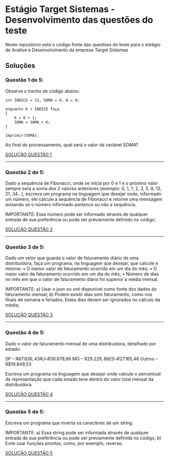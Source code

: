 # Estágio Target Sistemas - Desenvolvimento das questões do teste

Neste repositório está o código fonte das questões do teste para o estágio de Análise e Desenvolvimento da empresa Target Sistemas

## Soluções

### Questão 1 de 5:

Observe o trecho de código abaixo:

```
int INDICE = 13, SOMA = 0, K = 0;

enquanto K < INDICE faça
{
	K = K + 1;
	SOMA = SOMA + K;
}

imprimir(SOMA);
```

Ao final do processamento, qual será o valor da variável SOMA?

[SOLUÇÃO QUESTÃO 1](https://github.com/leviint/estagio-target-sistemas-questoes/blob/main/TesteTarget/questao1.py)

---
### Questão 2 de 5:

Dado a sequência de Fibonacci, onde se inicia por 0 e 1 e o próximo valor sempre será a soma dos 2 valores anteriores (exemplo: 0, 1, 1, 2, 3, 5, 8, 13, 21, 34...), escreva um programa na linguagem que desejar onde, informado um número, ele calcule a sequência de Fibonacci e retorne uma mensagem avisando se o número informado pertence ou não a sequência.

IMPORTANTE: Esse número pode ser informado através de qualquer entrada de sua preferência ou pode ser previamente definido no código;

[SOLUÇÃO QUESTÃO 2](https://github.com/leviint/estagio-target-sistemas-questoes/blob/main/TesteTarget/questao2.py)

---
### Questão 3 de 5:

Dado um vetor que guarda o valor de faturamento diário de uma distribuidora, faça um programa, na linguagem que desejar, que calcule e retorne: • O menor valor de faturamento ocorrido em um dia do mês; • O maior valor de faturamento ocorrido em um dia do mês; • Número de dias no mês em que o valor de faturamento diário foi superior à média mensal.

IMPORTANTE:
a) Usar o json ou xml disponível como fonte dos dados do faturamento mensal;
b) Podem existir dias sem faturamento, como nos finais de semana e feriados. Estes dias devem ser ignorados no cálculo da média;

[SOLUÇÃO QUESTÃO 3](https://github.com/leviint/estagio-target-sistemas-questoes/blob/main/TesteTarget/questao3.py)

---
### Questão 4 de 5:

Dado o valor de faturamento mensal de uma distribuidora, detalhado por estado:

SP – R$67.836,43
RJ – R$36.678,66
MG – R$29.229,88
ES – R$27.165,48
Outros – R$19.849,53

Escreva um programa na linguagem que desejar onde calcule o percentual de representação que cada estado teve dentro do valor total mensal da distribuidora.

[SOLUÇÃO QUESTÃO 4](https://github.com/leviint/estagio-target-sistemas-questoes/blob/main/TesteTarget/questao4.py)

---
### Questão 5 de 5:

Escreva um programa que inverta os caracteres de um string.

IMPORTANTE:
a) Essa string pode ser informada através de qualquer entrada de sua preferência ou pode ser previamente definida no código;
b) Evite usar funções prontas, como, por exemplo, reverse;

[SOLUÇÃO QUESTÃO 5](https://github.com/leviint/estagio-target-sistemas-questoes/blob/main/TesteTarget/questao5.py)

